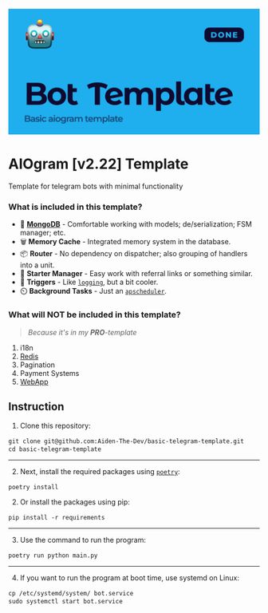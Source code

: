 ![Banner](/public/github-banner.png)

# AIOgram [v2.22] Template

Template for telegram bots with minimal functionality

### What is included in this template?
- 🍃 [**MongoDB**](https://www.mongodb.com/) - Comfortable working with models; de/serialization; FSM manager; etc.
- 🗑️ **Memory Cache** - Integrated memory system in the database.
- 📦 **Router** - No dependency on dispatcher; also grouping of handlers into a unit.
- 🔗 **Starter Manager** - Easy work with referral links or something similar.
- 💢 **Triggers** - Like [`logging`](https://docs.python.org/3/library/logging.html), but a bit cooler.
- ⏲️ **Background Tasks** - Just an [`apscheduler`](https://apscheduler.readthedocs.io/en/3.x/userguide.html).


### What will NOT be included in this template? 
> *Because it's in my **PRO**-template*
1. i18n
2. [Redis](https://redis.io/)
3. Pagination
4. Payment Systems
5. [WebApp](https://core.telegram.org/bots/webapps)

## Instruction
1. Clone this repository:
```
git clone git@github.com:Aiden-The-Dev/basic-telegram-template.git
cd basic-telegram-template
```
---

2. Next, install the required packages using [`poetry`](https://python-poetry.org/):
```
poetry install
```
2. Or install the packages using pip:
```
pip install -r requirements
```

---

3. Use the command to run the program:
```
poetry run python main.py
```

---

4. If you want to run the program at boot time, use systemd on Linux:
```
cp /etc/systemd/system/ bot.service
sudo systemctl start bot.service
```
